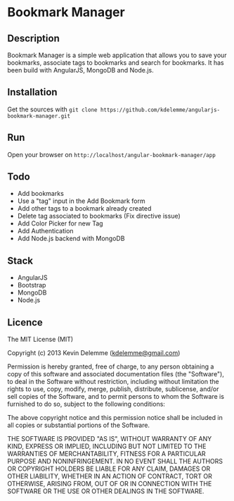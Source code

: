 # Bookmark Manager


## Description

Bookmark Manager is a simple web application that allows you to save your bookmarks, associate tags to bookmarks and search for bookmarks.
It has been build with AngularJS, MongoDB and Node.js.

## Installation

Get the sources with `git clone https://github.com/kdelemme/angularjs-bookmark-manager.git`

## Run

Open your browser on `http://localhost/angular-bookmark-manager/app`

## Todo

- Add bookmarks
- Use a "tag" input in the Add Bookmark form
- Add other tags to a bookmark already created
- Delete tag associated to bookmarks (Fix directive issue)
- Add Color Picker for new Tag
- Add Authentication
- Add Node.js backend with MongoDB

## Stack

* AngularJS
* Bootstrap
* MongoDB
* Node.js

## Licence
The MIT License (MIT)

Copyright (c) 2013 Kevin Delemme (kdelemme@gmail.com)

Permission is hereby granted, free of charge, to any person obtaining a copy
of this software and associated documentation files (the "Software"), to deal
in the Software without restriction, including without limitation the rights
to use, copy, modify, merge, publish, distribute, sublicense, and/or sell
copies of the Software, and to permit persons to whom the Software is
furnished to do so, subject to the following conditions:

The above copyright notice and this permission notice shall be included in
all copies or substantial portions of the Software.

THE SOFTWARE IS PROVIDED "AS IS", WITHOUT WARRANTY OF ANY KIND, EXPRESS OR
IMPLIED, INCLUDING BUT NOT LIMITED TO THE WARRANTIES OF MERCHANTABILITY,
FITNESS FOR A PARTICULAR PURPOSE AND NONINFRINGEMENT. IN NO EVENT SHALL THE
AUTHORS OR COPYRIGHT HOLDERS BE LIABLE FOR ANY CLAIM, DAMAGES OR OTHER
LIABILITY, WHETHER IN AN ACTION OF CONTRACT, TORT OR OTHERWISE, ARISING FROM,
OUT OF OR IN CONNECTION WITH THE SOFTWARE OR THE USE OR OTHER DEALINGS IN
THE SOFTWARE.
